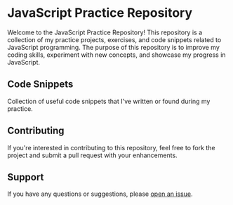 # JavaScript Practice Repository

Welcome to the JavaScript Practice Repository! This repository is a collection of my practice projects, exercises, and code snippets related to JavaScript programming. The purpose of this repository is to improve my coding skills, experiment with new concepts, and showcase my progress in JavaScript.

## Code Snippets

Collection of useful code snippets that I've written or found during my practice.

## Contributing

If you're interested in contributing to this repository, feel free to fork the project and submit a pull request with your enhancements.

## Support

If you have any questions or suggestions, please [open an issue](https://github.com/praju-1/JavaScript/issues).
